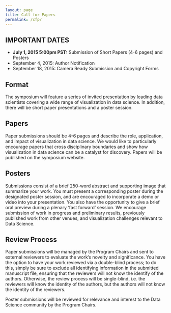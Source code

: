 ```yaml
---
layout: page
title: Call for Papers
permalink: /cfp/
---
```


## IMPORTANT DATES

* **July 1, 2015 5:00pm PST:** Submission of Short Papers  (4-6 pages) and Posters
* September 4, 2015: Author Notification
* September 18, 2015: Camera Ready Submission and Copyright Forms


## Format

The symposium will feature a series of invited presentation by leading data scientists covering a wide range of visualization in data science. In addition, there will be short paper presentations and a poster session.

## Papers

Paper submissions should be 4-6 pages and describe the role, application, and impact of visualization in data science. We would like to particularly encourage papers that cross disciplinary boundaries and show how visualization in data science can be a catalyst for discovery. Papers will be published on the symposium website.

## Posters

Submissions consist of a brief 250-word abstract and supporting image that summarize your work. You must present a corresponding poster during the designated poster session, and are encouraged to incorporate a demo or video into your presentation. You also have the opportunity to give a brief oral preview during a plenary ‘fast forward’ session. We encourage submission of work in progress and preliminary results, previously published work from other venues, and visualization challenges relevant to Data Science.

## Review Process

Paper submissions will be managed by the Program Chairs and sent to external reviewers to evaluate the work’s novelty and significance. You have the option to have your work reviewed via a double-blind process; to do this, simply be sure to exclude all identifying information in the submitted manuscript file, ensuring that the reviewers will not know the identify of the authors. Otherwise, the review process will be single-blind, i.e. the reviewers will know the identity of the authors, but the authors will not know the identity of the reviewers.

Poster submissions will be reviewed for relevance and interest to the Data Science community by the Program Chairs.






